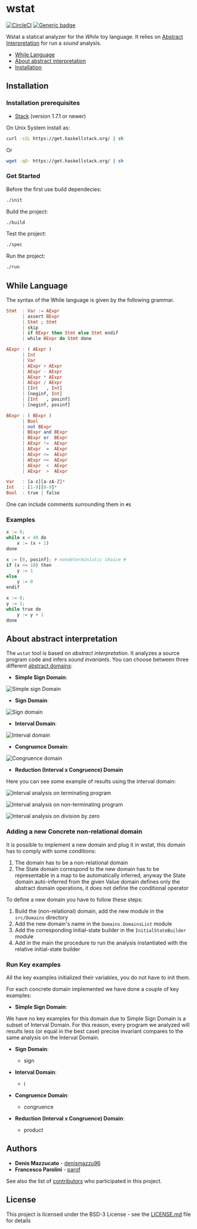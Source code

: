 # wstat

[![CircleCI](https://circleci.com/gh/parof/wstat.svg?style=svg)](https://circleci.com/gh/parof/wstat) [![Generic badge](https://img.shields.io/badge/sound-yes-<COLOR>.svg)](https://en.wikipedia.org/wiki/Soundness)


Wstat a statical analyzer for the _While_ toy language. It relies on [Abstract Interpretation](https://en.wikipedia.org/wiki/Abstract_interpretation) for run a _sound_ analysis.

* [While Language](#while-language)
* [About abstract interpretation](#about-abstract-interpretation)
* [Installation](#installation)


## Installation

### Installation prerequisites

- [Stack](https://docs.haskellstack.org/en/stable/README/) (version 1.7.1 or newer)

On Unix System install as:
```bash
curl -sSL https://get.haskellstack.org/ | sh
```
Or
```bash
wget -qO- https://get.haskellstack.org/ | sh
```

### Get Started

Before the first use build dependecies:
```bash
./init
```

Build the project:
```bash
./build
```

Test the project:
```bash
./spec
```

Run the project:
```bash
./run
```

## While Language

The syntax of the While language is given by the following grammar.

```haskell
Stmt  : Var := AExpr
      | assert BExpr
      | Stmt ; Stmt
      | skip
      | if BExpr then Stmt else Stmt endif
      | while BExpr do Stmt done

AExpr : ( AExpr )
      | Int
      | Var
      | AExpr + AExpr
      | AExpr - AExpr
      | AExpr * AExpr
      | AExpr / AExpr
      | [Int   , Int]
      | [neginf, Int]
      | [Int   , posinf]
      | [neginf, posinf]

BExpr : ( BExpr )
      | Bool
      | not BExpr
      | BExpr and BExpr
      | BExpr or  BExpr
      | AExpr !=  AExpr
      | AExpr  =  AExpr
      | AExpr <=  AExpr
      | AExpr >=  AExpr
      | AExpr  <  AExpr
      | AExpr  >  AExpr

Var   : [a-z][a-zA-Z]*
Int   : [1-9][0-9]*
Bool  : true | false
```

One can include comments surrounding them in `#`s

### Examples

```python
x := 0;
while x < 40 do
    x := (x + 1)
done
```

```python
x := [0, posinf]; # nondeterministic choice #
if (x <= 10) then
    y := 1
else
    y := 0
endif
```

```python
x := 0;
y := 1;
while true do
    y := y + 1
done
```

## About abstract interpretation

The `wstat` tool is based on _abstract interpretation_. It analyzes a source program code and infers _sound invariants_. You can choose between three different [abstract domains](https://en.wikipedia.org/wiki/Abstract_interpretation#Examples_of_abstract_domains):

- **Simple Sign Domain**:

![Simple sign Domain](img/simpleSignDomain.png  "Simple sign Domain")
- **Sign Domain**:

![Sign domain](img/signDomain.png "Sign domain")
- **Interval Domain**:

![Interval domain](img/intervalDomain.png "Interval domain")
- **Congruence Domain**:

![Congruence domain](img/congruenceDomain.png "Congruence domain")

- **Reduction (Interval x Congruence) Domain**

Here you can see some example of results using the interval domain:

![Interval analysis on terminating program](img/analysis1.png "Interval analysis on terminating program")

![Interval analysis on non-terminating program](img/analysis2.png "Interval analysis on non-terminating program")

![Interval analysis on division by zero](img/analysis3.png "Interval analysis on division by zero")

### Adding a new Concrete non-relational domain

It is possible to implement a new domain and plug it in wstat, this domain has to comply with some conditions:
1. The domain has to be a non-relational domain
2. The State domain correspond to the new domain has to be representable in a map to be automatically inferred, anyway the State domain auto-inferred from the given Value domain defines only the abstract domain operations, it does not define the conditional operator

To define a new domain you have to follow these steps:
1. Build the (non-relational) domain, add the new module in the ```src/Domains``` directory
2. Add the new domain's name in the `Domains.DomainsList` module
3. Add the corresponding initial-state builder in the `InitialStateBuilder` module
4. Add in the main the procedure to run the analysis instantiated with the relative initial-state builder

### Run Key examples

All the key examples initialized their variables, you do not have to init them.

For each concrete domain implemented we have done a couple of key examples:
- **Simple Sign Domain**:

We have no key examples for this domain due to Simple Sign Domain is a subset of Interval Domain. For this reason, every program we analyzed will results less (or equal in the best case) precise invariant compares to the same analysis on the Interval Domain.

- **Sign Domain**:

  - sign

- **Interval Domain**:

  - i

- **Congruence Domain**:

  - congruence

- **Reduction (Interval x Congruence) Domain**:

  - product

## Authors

* **Denis Mazzucato** - [denismazzu96](https://github.com/denismazzu96)
* **Francesco Parolini** - [parof](https://github.com/perof)

See also the list of [contributors](https://github.com/your/project/contributors) who participated in this project.

## License

This project is licensed under the BSD-3 License - see the [LICENSE.md](LICENSE.md) file for details